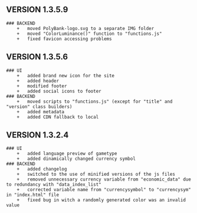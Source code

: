 ## VERSION 1.3.5.9
	### BACKEND
		+	moved PolyBank-logo.svg to a separate IMG folder
		+	moved "ColorLuminance()" function to "functions.js"
		+	fixed favicon accessing problems

## VERSION 1.3.5.6
	### UI
		+	added brand new icon for the site
		+	added header
		+	modified footer
		+	added social icons to footer
	### BACKEND
		+	moved scripts to "functions.js" (except for "title" and "version" class builders)
		+	added metadata
		+	added CDN fallback to local

## VERSION 1.3.2.4
	### UI
		+	added language preview of gametype
		+	added dinamically changed currency symbol
	### BACKEND
		+	added changelog
		+	switched to the use of minified versions of the js files
		+	removed unnecessary currency variable from "economic_data" due to redundancy with "data_index_list"
		+	corrected variable name from "currencysymbol" to "currencysym" in "index.html" file
		+	fixed bug in witch a randomly generated color was an invalid value
